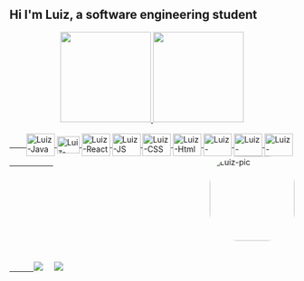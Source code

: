 ## Hi I'm Luiz, a software engineering student
<div align="center">
  <a href="https://github.com/luizGRL">
  <img height="160em" src="https://github-readme-stats.vercel.app/api?username=luizGRL&show_icons=true&bg_color=110,00040D,191970,34204,302E41&hide_border=true&title_color=D3D9E9&text_color=D3D9E9&icon_color=6E8BB3&include_all_commits=true&count_private=true"/>
   <img height="160em" src="https://github-readme-stats.vercel.app/api/top-langs/?username=luizGRL&layout=compact&langs_count=7&bg_color=110,00040D,191970,34204,302E41&hide_border=true&title_color=D3D9E9&text_color=D3D9E9&icon_color=6E8BB3"/>
</div>
  
  <div><br>ㅤㅤ
  <img align="center" alt="Luiz-Java" height="40" width="50" src="https://cdn.jsdelivr.net/gh/devicons/devicon/icons/java/java-original.svg">
  <img align="center" alt="Luiz-Spring" height="30" width="40" src="https://cdn.jsdelivr.net/gh/devicons/devicon/icons/spring/spring-original.svg">
  <img align="center" alt="Luiz-React" height="40" width="50" src="https://cdn.jsdelivr.net/gh/devicons/devicon/icons/react/react-original.svg">
  <img align="center" alt="Luiz-JS" height="40" width="50" src="https://cdn.jsdelivr.net/gh/devicons/devicon/icons/javascript/javascript-plain.svg">
  <img align="center" alt="Luiz-CSS" height="40" width="50" src="https://cdn.jsdelivr.net/gh/devicons/devicon/icons/css3/css3-original.svg">
  <img align="center" alt="Luiz-Html" height="40" width="50" src="https://cdn.jsdelivr.net/gh/devicons/devicon/icons/html5/html5-original.svg">
  <img align="center" alt="Luiz-Python" height="40" width="50" src="https://cdn.jsdelivr.net/gh/devicons/devicon/icons/python/python-original.svg">
  <img align="center" alt="Luiz-Mysql" height="40" width="50" src="https://cdn.jsdelivr.net/gh/devicons/devicon/icons/mysql/mysql-original.svg">
  <img align="center" alt="Luiz-postgree" height="40" width="50" src="https://cdn.jsdelivr.net/gh/devicons/devicon/icons/postgresql/postgresql-plain.svg">
<img align="right" alt="Luiz-pic" height="150" style="border-radius:50px;" src="https://github.com/LuizGRL/imagens/blob/main/ezgif-1-adfcf92791.gif">    ㅤㅤㅤㅤㅤㅤ
</div>
 <div style='margin-top:150px;'> 
   <br>ㅤㅤㅤ
  <a href="" target="_blank"><img src="https://img.shields.io/badge/Discord-7289DA?style=for-the-badge&logo=discord&logoColor=white" target="_blank"></a> 
  ㅤ
   <a href="" target="_blank"><img src="https://img.shields.io/badge/-LinkedIn-%230077B5?style=for-the-badge&logo=linkedin&logoColor=white" target="_blank"></a>  
</div>
  
  
